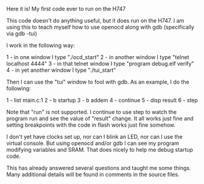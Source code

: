 Here it is!  My first code ever to run on the H747

This code doesn't do anything useful, but it does run
on the H747.  I am using this to teach myself how
to use openocd along with gdb
(specifically via gdb -tui)

I work in the following way:

1 - in one window I type "./ocd_start"
2 - in another window I type "telnet localhost 4444"
3 - in that telnet window I type "program debug.elf verify"
4 - in yet another window I type "./tui_start"

Then I can use the "tui" window to fool with gdb.
As an example, I do the following:

1 - list main.c:1
2 - b startup
3 - b addem
4 - continue
5 - disp result
6 - step

Note that "run" is not supported.  I continue to use step to watch
the program run and see the value of "result" change.
It all works just fine and setting breakpoints with the code
in flash works just fine somehow.

I don't yet have clocks set up, nor can I blink an LED,
nor can I use the virtual console.  But using openocd
and/or gdb I can see my program modifying variables and SRAM.
That does nicely to help me debug startup code.

This has already answered
several questions and taught me some things.
Many additional details will be found in comments in
the source files.
